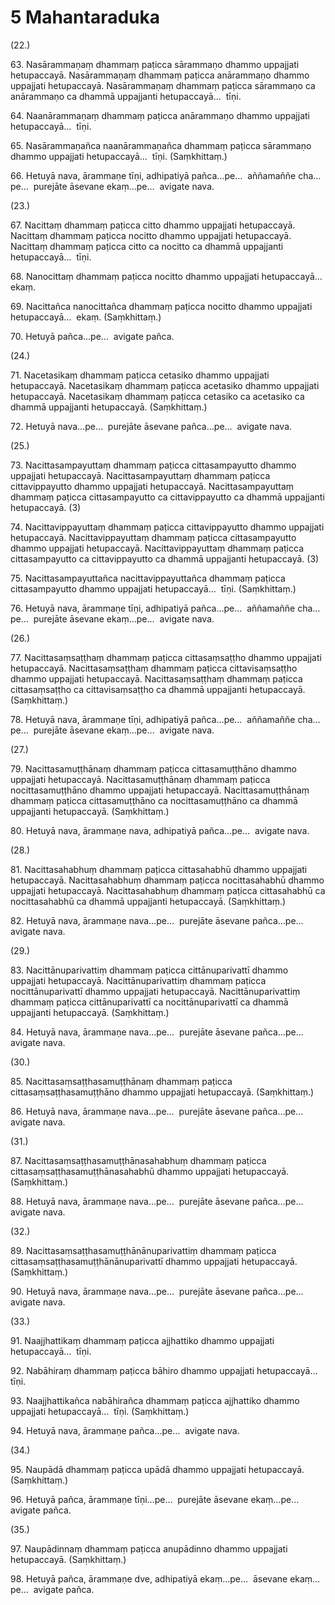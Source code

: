 

# 5 Mahantaraduka


(22.)

63\. Nasārammaṇaṃ dhammaṃ paṭicca sārammaṇo dhammo uppajjati hetupaccayā. Nasārammaṇaṃ dhammaṃ paṭicca anārammaṇo dhammo uppajjati hetupaccayā. Nasārammaṇaṃ dhammaṃ paṭicca sārammaṇo ca anārammaṇo ca dhammā uppajjanti hetupaccayā…  tīṇi.

64\. Naanārammaṇaṃ dhammaṃ paṭicca anārammaṇo dhammo uppajjati hetupaccayā…  tīṇi.

65\. Nasārammaṇañca naanārammaṇañca dhammaṃ paṭicca sārammaṇo dhammo uppajjati hetupaccayā…  tīṇi. (Saṃkhittaṃ.)

66\. Hetuyā nava, ārammaṇe tīṇi, adhipatiyā pañca…pe…  aññamaññe cha…pe…  purejāte āsevane ekaṃ…pe…  avigate nava.

(23.)

67\. Nacittaṃ dhammaṃ paṭicca citto dhammo uppajjati hetupaccayā. Nacittaṃ dhammaṃ paṭicca nocitto dhammo uppajjati hetupaccayā. Nacittaṃ dhammaṃ paṭicca citto ca nocitto ca dhammā uppajjanti hetupaccayā…  tīṇi.

68\. Nanocittaṃ dhammaṃ paṭicca nocitto dhammo uppajjati hetupaccayā…  ekaṃ.

69\. Nacittañca nanocittañca dhammaṃ paṭicca nocitto dhammo uppajjati hetupaccayā…  ekaṃ. (Saṃkhittaṃ.)

70\. Hetuyā pañca…pe…  avigate pañca.

(24.)

71\. Nacetasikaṃ dhammaṃ paṭicca cetasiko dhammo uppajjati hetupaccayā. Nacetasikaṃ dhammaṃ paṭicca acetasiko dhammo uppajjati hetupaccayā. Nacetasikaṃ dhammaṃ paṭicca cetasiko ca acetasiko ca dhammā uppajjanti hetupaccayā. (Saṃkhittaṃ.)

72\. Hetuyā nava…pe…  purejāte āsevane pañca…pe…  avigate nava.

(25.)

73\. Nacittasampayuttaṃ dhammaṃ paṭicca cittasampayutto dhammo uppajjati hetupaccayā. Nacittasampayuttaṃ dhammaṃ paṭicca cittavippayutto dhammo uppajjati hetupaccayā. Nacittasampayuttaṃ dhammaṃ paṭicca cittasampayutto ca cittavippayutto ca dhammā uppajjanti hetupaccayā. (3)

74\. Nacittavippayuttaṃ dhammaṃ paṭicca cittavippayutto dhammo uppajjati hetupaccayā. Nacittavippayuttaṃ dhammaṃ paṭicca cittasampayutto dhammo uppajjati hetupaccayā. Nacittavippayuttaṃ dhammaṃ paṭicca cittasampayutto ca cittavippayutto ca dhammā uppajjanti hetupaccayā. (3)

75\. Nacittasampayuttañca nacittavippayuttañca dhammaṃ paṭicca cittasampayutto dhammo uppajjati hetupaccayā…  tīṇi. (Saṃkhittaṃ.)

76\. Hetuyā nava, ārammaṇe tīṇi, adhipatiyā pañca…pe…  aññamaññe cha…pe…  purejāte āsevane ekaṃ…pe…  avigate nava.

(26.)

77\. Nacittasaṃsaṭṭhaṃ dhammaṃ paṭicca cittasaṃsaṭṭho dhammo uppajjati hetupaccayā. Nacittasaṃsaṭṭhaṃ dhammaṃ paṭicca cittavisaṃsaṭṭho dhammo uppajjati hetupaccayā. Nacittasaṃsaṭṭhaṃ dhammaṃ paṭicca cittasaṃsaṭṭho ca cittavisaṃsaṭṭho ca dhammā uppajjanti hetupaccayā. (Saṃkhittaṃ.)

78\. Hetuyā nava, ārammaṇe tīṇi, adhipatiyā pañca…pe…  aññamaññe cha…pe…  purejāte āsevane ekaṃ…pe…  avigate nava.

(27.)

79\. Nacittasamuṭṭhānaṃ dhammaṃ paṭicca cittasamuṭṭhāno dhammo uppajjati hetupaccayā. Nacittasamuṭṭhānaṃ dhammaṃ paṭicca nocittasamuṭṭhāno dhammo uppajjati hetupaccayā. Nacittasamuṭṭhānaṃ dhammaṃ paṭicca cittasamuṭṭhāno ca nocittasamuṭṭhāno ca dhammā uppajjanti hetupaccayā. (Saṃkhittaṃ.)

80\. Hetuyā nava, ārammaṇe nava, adhipatiyā pañca…pe…  avigate nava.

(28.)

81\. Nacittasahabhuṃ dhammaṃ paṭicca cittasahabhū dhammo uppajjati hetupaccayā. Nacittasahabhuṃ dhammaṃ paṭicca nocittasahabhū dhammo uppajjati hetupaccayā. Nacittasahabhuṃ dhammaṃ paṭicca cittasahabhū ca nocittasahabhū ca dhammā uppajjanti hetupaccayā. (Saṃkhittaṃ.)

82\. Hetuyā nava, ārammaṇe nava…pe…  purejāte āsevane pañca…pe…  avigate nava.

(29.)

83\. Nacittānuparivattiṃ dhammaṃ paṭicca cittānuparivattī dhammo uppajjati hetupaccayā. Nacittānuparivattiṃ dhammaṃ paṭicca nocittānuparivattī dhammo uppajjati hetupaccayā. Nacittānuparivattiṃ dhammaṃ paṭicca cittānuparivattī ca nocittānuparivattī ca dhammā uppajjanti hetupaccayā. (Saṃkhittaṃ.)

84\. Hetuyā nava, ārammaṇe nava…pe…  purejāte āsevane pañca…pe…  avigate nava.

(30.)

85\. Nacittasaṃsaṭṭhasamuṭṭhānaṃ dhammaṃ paṭicca cittasaṃsaṭṭhasamuṭṭhāno dhammo uppajjati hetupaccayā. (Saṃkhittaṃ.)

86\. Hetuyā nava, ārammaṇe nava…pe…  purejāte āsevane pañca…pe…  avigate nava.

(31.)

87\. Nacittasaṃsaṭṭhasamuṭṭhānasahabhuṃ dhammaṃ paṭicca cittasaṃsaṭṭhasamuṭṭhānasahabhū dhammo uppajjati hetupaccayā. (Saṃkhittaṃ.)

88\. Hetuyā nava, ārammaṇe nava…pe…  purejāte āsevane pañca…pe…  avigate nava.

(32.)

89\. Nacittasaṃsaṭṭhasamuṭṭhānānuparivattiṃ dhammaṃ paṭicca cittasaṃsaṭṭhasamuṭṭhānānuparivattī dhammo uppajjati hetupaccayā. (Saṃkhittaṃ.)

90\. Hetuyā nava, ārammaṇe nava…pe…  purejāte āsevane pañca…pe…  avigate nava.

(33.)

91\. Naajjhattikaṃ dhammaṃ paṭicca ajjhattiko dhammo uppajjati hetupaccayā…  tīṇi.

92\. Nabāhiraṃ dhammaṃ paṭicca bāhiro dhammo uppajjati hetupaccayā…  tīṇi.

93\. Naajjhattikañca nabāhirañca dhammaṃ paṭicca ajjhattiko dhammo uppajjati hetupaccayā…  tīṇi. (Saṃkhittaṃ.)

94\. Hetuyā nava, ārammaṇe pañca…pe…  avigate nava.

(34.)

95\. Naupādā dhammaṃ paṭicca upādā dhammo uppajjati hetupaccayā. (Saṃkhittaṃ.)

96\. Hetuyā pañca, ārammaṇe tīṇi…pe…  purejāte āsevane ekaṃ…pe…  avigate pañca.

(35.)

97\. Naupādinnaṃ dhammaṃ paṭicca anupādinno dhammo uppajjati hetupaccayā. (Saṃkhittaṃ.)

98\. Hetuyā pañca, ārammaṇe dve, adhipatiyā ekaṃ…pe…  āsevane ekaṃ…pe…  avigate pañca.



